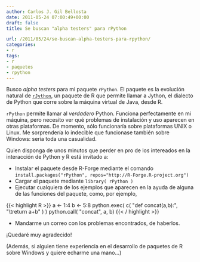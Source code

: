 ```yaml
---
author: Carlos J. Gil Bellosta
date: 2011-05-24 07:00:49+00:00
draft: false
title: Se buscan "alpha testers" para rPython

url: /2011/05/24/se-buscan-alpha-testers-para-rpython/
categories:
- r
tags:
- r
- paquetes
- rpython
---
```


Busco _alpha testers_ para mi paquete `rPython`. El paquete es la evolución natural de [`rJython`](http://cran.r-project.org/web/packages/rJython/index.html), un paquete de R que permite llamar a Jython, el dialecto de Python que corre sobre la máquina virtual de Java, desde R.

`rPython` permite llamar al _verdadero_ Python. Funciona perfectamente en mi máquina, pero necesito ver qué problemas de instalación y uso aparecen en otras plataformas. De momento, sólo funcionaría sobre plataformas UNIX o Linux. Me sorprendería lo indecible que funcionase también sobre Windows: sería toda una casualidad.

Quien disponga de unos minutos que perder en pro de los intereados en la interacción de Python y R está invitado a:


* Instalar el paquete desde R-Forge mediante el comando `install.packages("rPython", repos="http://R-Forge.R-project.org")`
* Cargar el paquete mediante `library( rPython )`
* Ejecutar cualquiera de los ejemplos que aparecen en la ayuda de alguna de las funciones del paquete, como, por ejemplo,








{{< highlight R >}}
a <- 1:4
b <- 5:8
python.exec( c( "def concat(a,b):", "\treturn a+b" ) )
python.call( "concat", a, b)
{{< / highlight >}}










* Mandarme un correo con los problemas encontrados, de haberlos.

¡Quedaré muy agradecido!

(Además, si alguien tiene experiencia en el desarrollo de paquetes de R sobre Windows y quiere echarme una mano...)

